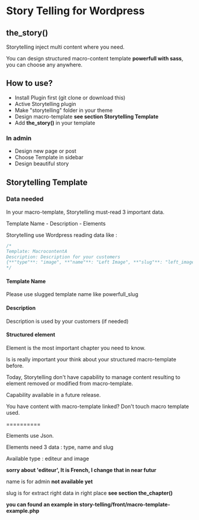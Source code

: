 Story Telling for Wordpress
==========

## the_story()
Storytelling inject multi content where you need.

You can design structured macro-content template **powerfull with sass**, you can choose any anywhere.

## How to use?
- Install Plugin first (git clone or download this)
- Active Storytelling plugin
- Make "storytelling" folder in your theme
- Design macro-template **see section Storytelling Template**
- Add **the_story()** in your template

### In admin
- Design new page or post
- Choose Template in sidebar
- Design beautiful story

## Storytelling Template

### Data needed

In your macro-template, Storytelling must-read 3 important data.

Template Name - Description - Elements

Storytelling use Wordpress reading data like :

```php
/*
Template: MacrocontentA
Description: Description for your customers
{**"type"**: "image", **"name"**: "Left Image", **"slug"**: "left_image"}
*/
```

#### Template Name

Please use slugged template name like powerfull_slug

#### Description

Description is used by your customers (if needed)

#### Structured element

Element is the most important chapter you need to know.

Is is really important your think about your structured macro-template before.

Today, Storytelling don't have capability to manage content resulting to element removed or modified from macro-template.

Capability available in a future release.

You have content with macro-template linked? Don't touch macro template used.

==========

Elements use Json.

Elements need 3 data : type, name and slug

Available type : editeur and image

**sorry about 'editeur', It is French, I change that in near futur**

name is for admin **not available yet**

slug is for extract right data in right place **see section the_chapter()**

**you can found an example in story-telling/front/macro-template-example.php**